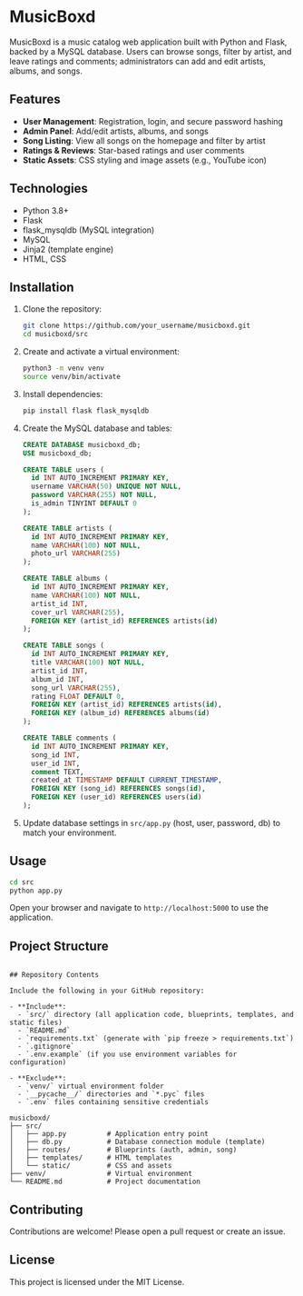 # MusicBoxd

MusicBoxd is a music catalog web application built with Python and Flask, backed by a MySQL database. Users can browse songs, filter by artist, and leave ratings and comments; administrators can add and edit artists, albums, and songs.

## Features

* **User Management**: Registration, login, and secure password hashing
* **Admin Panel**: Add/edit artists, albums, and songs
* **Song Listing**: View all songs on the homepage and filter by artist
* **Ratings & Reviews**: Star-based ratings and user comments
* **Static Assets**: CSS styling and image assets (e.g., YouTube icon)

## Technologies

* Python 3.8+
* Flask
* flask\_mysqldb (MySQL integration)
* MySQL
* Jinja2 (template engine)
* HTML, CSS

## Installation

1. Clone the repository:

   ```bash
   git clone https://github.com/your_username/musicboxd.git
   cd musicboxd/src
   ```

2. Create and activate a virtual environment:

   ```bash
   python3 -m venv venv
   source venv/bin/activate
   ```

3. Install dependencies:

   ```bash
   pip install flask flask_mysqldb
   ```

4. Create the MySQL database and tables:

   ```sql
   CREATE DATABASE musicboxd_db;
   USE musicboxd_db;

   CREATE TABLE users (
     id INT AUTO_INCREMENT PRIMARY KEY,
     username VARCHAR(50) UNIQUE NOT NULL,
     password VARCHAR(255) NOT NULL,
     is_admin TINYINT DEFAULT 0
   );

   CREATE TABLE artists (
     id INT AUTO_INCREMENT PRIMARY KEY,
     name VARCHAR(100) NOT NULL,
     photo_url VARCHAR(255)
   );

   CREATE TABLE albums (
     id INT AUTO_INCREMENT PRIMARY KEY,
     name VARCHAR(100) NOT NULL,
     artist_id INT,
     cover_url VARCHAR(255),
     FOREIGN KEY (artist_id) REFERENCES artists(id)
   );

   CREATE TABLE songs (
     id INT AUTO_INCREMENT PRIMARY KEY,
     title VARCHAR(100) NOT NULL,
     artist_id INT,
     album_id INT,
     song_url VARCHAR(255),
     rating FLOAT DEFAULT 0,
     FOREIGN KEY (artist_id) REFERENCES artists(id),
     FOREIGN KEY (album_id) REFERENCES albums(id)
   );

   CREATE TABLE comments (
     id INT AUTO_INCREMENT PRIMARY KEY,
     song_id INT,
     user_id INT,
     comment TEXT,
     created_at TIMESTAMP DEFAULT CURRENT_TIMESTAMP,
     FOREIGN KEY (song_id) REFERENCES songs(id),
     FOREIGN KEY (user_id) REFERENCES users(id)
   );
   ```

5. Update database settings in `src/app.py` (host, user, password, db) to match your environment.

## Usage

```bash
cd src
python app.py
```

Open your browser and navigate to `http://localhost:5000` to use the application.

## Project Structure

```

## Repository Contents

Include the following in your GitHub repository:

- **Include**:
  - `src/` directory (all application code, blueprints, templates, and static files)
  - `README.md`
  - `requirements.txt` (generate with `pip freeze > requirements.txt`)
  - `.gitignore`
  - `.env.example` (if you use environment variables for configuration)

- **Exclude**:
  - `venv/` virtual environment folder
  - `__pycache__/` directories and `*.pyc` files
  - `.env` files containing sensitive credentials

musicboxd/
├── src/
│   ├── app.py          # Application entry point
│   ├── db.py           # Database connection module (template)
│   ├── routes/         # Blueprints (auth, admin, song)
│   ├── templates/      # HTML templates
│   └── static/         # CSS and assets
├── venv/               # Virtual environment
└── README.md           # Project documentation
```

## Contributing

Contributions are welcome! Please open a pull request or create an issue.

## License

This project is licensed under the MIT License.
